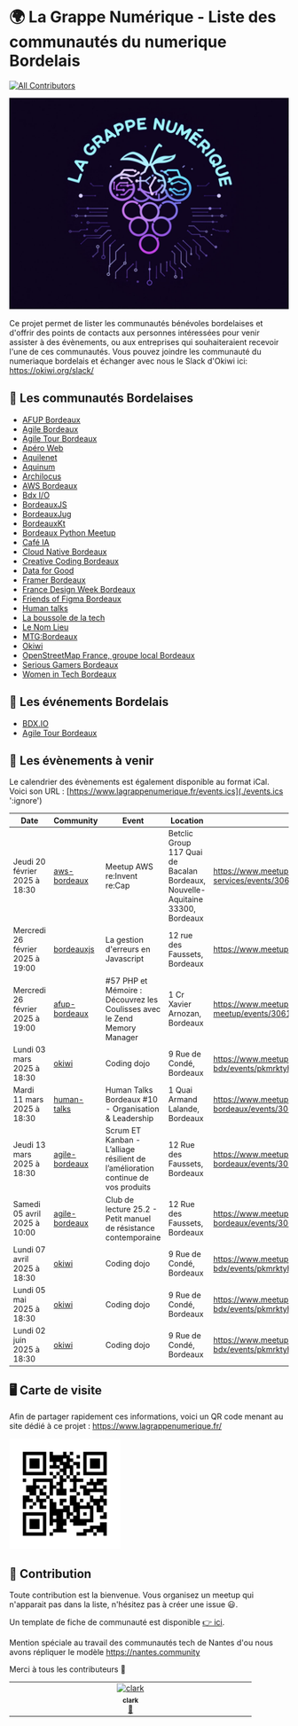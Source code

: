 # 🌍 La Grappe Numérique - Liste des communautés du numerique Bordelais

[![All Contributors](https://img.shields.io/github/all-contributors/la-grappe-numerique/list-communities?color=ee8449&style=flat-square)](#contributors)

<div class="logo"><img src="./docs/logo-commu.png"  width="600"/></div>

Ce projet permet de lister les communautés bénévoles bordelaises et d'offrir des points de contacts aux personnes intéressées pour venir assister à des évènements, ou aux entreprises qui souhaiteraient recevoir l'une de ces communautés.
Vous pouvez joindre les communauté du numeriaque bordelais et échanger avec nous le Slack d'Okiwi ici: https://okiwi.org/slack/


## 🍷 Les communautés Bordelaises

- [AFUP Bordeaux](./afup-bordeaux/)
- [Agile Bordeaux](./agile-bordeaux/)
- [Agile Tour Bordeaux](./agile-tour-bordeaux/)
- [Apéro Web](./apero-web/)
- [Aquilenet](./aquilenet/)
- [Aquinum](./aquinum/)
- [Archilocus](./archilocus/)
- [AWS Bordeaux](./aws-bordeaux/)
- [Bdx I/O](./bdx-io/)
- [BordeauxJS](./bordeauxjs/)
- [BordeauxJug](./bordeauxjug/)
- [BordeauxKt](./bordeauxkt/)
- [Bordeaux Python Meetup](./bordeaux-python-meetup/)
- [Café IA](./cafe-ia/)
- [Cloud Native Bordeaux](./cloud-native-bordeaux/)
- [Creative Coding Bordeaux](./creative-coding-bordeaux/)
- [Data for Good](./data-for-good/)
- [Framer Bordeaux](./framer-bordeaux/)
- [France Design Week Bordeaux](./france-design-week-bordeaux/)
- [Friends of Figma Bordeaux](./friends-of-figma-bordeaux/)
- [Human talks](./human-talks/)
- [La boussole de la tech](./la-boussole-de-la-tech/)
- [Le Nom Lieu](./le-nom-lieu/)
- [MTG:Bordeaux](./mtg-bordeaux/)
- [Okiwi](./okiwi/)
- [OpenStreetMap France, groupe local Bordeaux](./openstreetmap-france-bordeaux/)
- [Serious Gamers Bordeaux](./serious-gamers-bordeaux/)
- [Women in Tech Bordeaux](./women-in-tech-bordeaux/)


## 📅 Les événements Bordelais

- [BDX.IO](https://bdxio.fr/)
- [Agile Tour Bordeaux](https://agiletourbordeaux.fr/)

## 📅 Les évènements à venir

Le calendrier des évènements est également disponible au format iCal.
Voici son URL : [https://www.lagrappenumerique.fr/events.ics](./events.ics ':ignore')

<!-- ALL-EVENTS:START - Do not remove or modify this section -->
<!-- ALL-EVENTS-LIST:START -->
| Date | Community | Event | Location | Link |
|------|------------|--------|-----------|------|
| Jeudi 20 février 2025 à 18:30 | [aws-bordeaux](./aws-bordeaux/) | Meetup AWS re:Invent re:Cap | Betclic Group 117 Quai de Bacalan Bordeaux, Nouvelle-Aquitaine 33300, Bordeaux | https://www.meetup.com/bordeaux-amazon-web-services/events/306133089/ |
| Mercredi 26 février 2025 à 19:00 | [bordeauxjs](./bordeauxjs/) | La gestion d'erreurs en Javascript | 12 rue des Faussets, Bordeaux | https://www.meetup.com/bordeauxjs/events/306025718/ |
| Mercredi 26 février 2025 à 19:00 | [afup-bordeaux](./afup-bordeaux/) | #57 PHP et Mémoire : Découvrez les Coulisses avec le Zend Memory Manager | 1 Cr Xavier Arnozan, Bordeaux | https://www.meetup.com/bordeaux-php-meetup/events/306119819/ |
| Lundi 03 mars 2025 à 18:30 | [okiwi](./okiwi/) | Coding dojo | 9 Rue de Condé, Bordeaux | https://www.meetup.com/software-craftsmanship-bdx/events/pkmrktyhcfbfb/ |
| Mardi 11 mars 2025 à 18:30 | [human-talks](./human-talks/) | Human Talks Bordeaux #10 - Organisation & Leadership | 1 Quai Armand Lalande, Bordeaux | https://www.meetup.com/human-talks-bordeaux/events/306118686/ |
| Jeudi 13 mars 2025 à 18:30 | [agile-bordeaux](./agile-bordeaux/) | Scrum ET Kanban - L’alliage résilient de l’amélioration continue de vos produits | 12 Rue des Faussets, Bordeaux | https://www.meetup.com/agile-bordeaux/events/305865751/ |
| Samedi 05 avril 2025 à 10:00 | [agile-bordeaux](./agile-bordeaux/) | Club de lecture 25.2 - Petit manuel de résistance contemporaine | 12 Rue des Faussets, Bordeaux | https://www.meetup.com/agile-bordeaux/events/306121267/ |
| Lundi 07 avril 2025 à 18:30 | [okiwi](./okiwi/) | Coding dojo | 9 Rue de Condé, Bordeaux | https://www.meetup.com/software-craftsmanship-bdx/events/pkmrktyhcgbkb/ |
| Lundi 05 mai 2025 à 18:30 | [okiwi](./okiwi/) | Coding dojo | 9 Rue de Condé, Bordeaux | https://www.meetup.com/software-craftsmanship-bdx/events/pkmrktyhchbhb/ |
| Lundi 02 juin 2025 à 18:30 | [okiwi](./okiwi/) | Coding dojo | 9 Rue de Condé, Bordeaux | https://www.meetup.com/software-craftsmanship-bdx/events/pkmrktyhcjbdb/ |
<!-- ALL-EVENTS-LIST:END -->
<!-- ALL-EVENTS:END - Do not remove or modify this section -->


## 🖥  Carte de visite

Afin de partager rapidement ces informations, voici un QR code menant au site dédié à ce projet : [https://www.lagrappenumerique.fr/ ](https://www.lagrappenumerique.fr/#/)

<img src="./docs/qrcode.png" width="200" height="200" />

## 💫 Contribution

Toute contribution est la bienvenue. Vous organisez un meetup qui n'apparait pas dans la liste, n'hésitez pas à créer une issue 😃.

Un template de fiche de communauté est disponible [👉 ici](./template/template.md).

Mention spéciale au travail des communautés tech de Nantes d'ou nous avons répliquer le modèle https://nantes.community

Merci à tous les contributeurs 🙏

<!-- ALL-CONTRIBUTORS-LIST:START - Do not remove or modify this section -->
<!-- prettier-ignore-start -->
<!-- markdownlint-disable -->
<table>
  <tbody>
    <tr>
      <td align="center" valign="top" width="14.28%"><a href="http://akiros.it"><img src="https://avatars.githubusercontent.com/u/1411277?v=4?s=100" width="100px;" alt="clark"/><br /><sub><b>clark</b></sub></a><br /><a href="#doc-clark42" title="Documentation">📖</a></td>
    </tr>
  </tbody>
</table>

<!-- markdownlint-restore -->
<!-- prettier-ignore-end -->

<!-- ALL-CONTRIBUTORS-LIST:END -->
